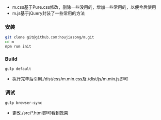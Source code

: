 - m.css基于Pure.css修改，删除一些没用的，增加一些常用的，以便今后使用
- m.js基于jQuery封装了一些常用的方法

### 安装

```sh
git clone git@github.com:houjiazong/m.git
cd m
npm run init
```

### Build

```sh
gulp default
```
- 执行完毕后引用./dist/css/m.min.css及./dist/js/m.min.js即可

### 调试

```sh
gulp browser-sync
```
- 更改./src/*.html即可看到效果